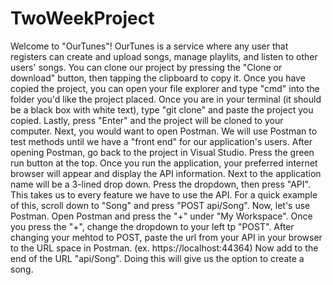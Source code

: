 # TwoWeekProject
Welcome to "OurTunes"!
OurTunes is a service where any user that registers can create and upload songs, manage playlits, and listen to other users' songs.
You can clone our project by pressing the "Clone or download" button, then tapping the clipboard to copy it.
Once you have copied the project, you can open your file explorer and type "cmd" into the folder you'd like the project placed.
Once you are in your terminal (it should be a black box with white text), type "git clone" and paste the project you copied.
Lastly, press "Enter" and the project will be cloned to your computer.
Next, you would want to open Postman. We will use Postman to test methods until we have a "front end" for our application's users.
After opening Postman, go back to the project in Visual Studio.
Press the green run button at the top. Once you run the application, your preferred internet browser will appear and display the API information.
Next to the application name will be a 3-lined drop down. Press the dropdown, then press "API". This takes us to every feature we have to use the API.
For a quick example of this, scroll down to "Song" and press "POST api/Song". Now, let's use Postman.
Open Postman and press the "+" under "My Workspace". Once you press the "+", change the dropdown to your left tp "POST".
After changing your mehtod to POST, paste the url from your API in your browser to the URL space in Postman. (ex. https://localhost:44364)
Now add to the end of the URL "api/Song". Doing this will give us the option to create a song. 
